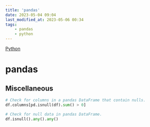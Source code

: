 ```yaml
---
title: 'pandas'
date: 2023-05-04 09:04
last_modified_at: 2023-05-06 00:34
tags:
    - pandas
    - python
---
```

[Python](Python.md)
# pandas

## Miscellaneous

```python
# Check for columns in a pandas DataFrame that contain nulls.
df.columns[pd.isnull(df).sum() > 0]

# Check for null data in pandas DataFrame.
df.isnull().any().any()
```
